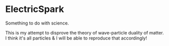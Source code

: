 ElectricSpark
=============

Something to do with science.

This is my attempt to disprove the theory of wave-particle duality of matter. I think it's all particles & I will be able to reproduce that accordingly!
